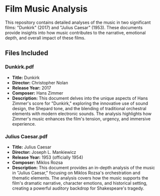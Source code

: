 # Film Music Analysis

This repository contains detailed analyses of the music in two significant films: "Dunkirk" (2017) and "Julius Caesar" (1953). These documents provide insights into how music contributes to the narrative, emotional depth, and overall impact of these films.

## Files Included

### Dunkirk.pdf

- **Title:** Dunkirk
- **Director:** Christopher Nolan
- **Release Year:** 2017
- **Composer:** Hans Zimmer
- **Description:** This document delves into the unique aspects of Hans Zimmer's score for "Dunkirk," exploring the innovative use of sound design, the Shepard tone, and the blending of traditional orchestral elements with modern electronic sounds. The analysis highlights how Zimmer's music enhances the film's tension, urgency, and immersive experience.

### Julius Caesar.pdf

- **Title:** Julius Caesar
- **Director:** Joseph L. Mankiewicz
- **Release Year:** 1953 (officially 1954)
- **Composer:** Miklos Rozsa
- **Description:** This document provides an in-depth analysis of the music in "Julius Caesar," focusing on Miklos Rozsa's orchestration and thematic elements. The analysis covers how the music supports the film's dramatic narrative, character emotions, and historical setting, creating a powerful auditory backdrop for Shakespeare's tragedy.
